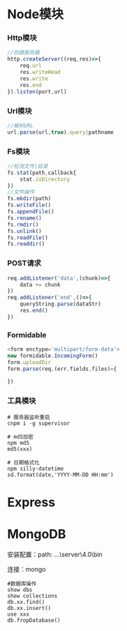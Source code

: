 # Node模块

### Http模块

~~~js
//创建服务器
http.createServer((req,res)=>{
	req.url
	res.writeHead
	res.write
	res.end
}).listen(port,url)
~~~

### Url模块
```js
//解析URL
url.parse(url,true).query|pathname
```

### Fs模块

```js
//检测文件|目录
fs.stat(path,callback{
	stat.isDirectory
})
//文件操作
fs.mkdir(path)
fs.writeFile()
fs.appendFile()
fs.rename()
fs.rmdir()
fs.unlink()
fs.readFile()
fs.readdir()
```

### POST请求

~~~js
req.addListener('data',(chunk)=>{
    data += chunk
})
req.addListener('end',()=>{
    queryString.parse(dataStr)
    res.end()
})
~~~

### Formidable

~~~js
<form enctype='multipart/form-data'>
new formidable.IncomingForm()
form.uploadDir
form.parse(req,(err,fields,files)={
    
})
~~~

### 工具模块

~~~shell
# 服务器监听重启
cnpm i -g supervisor

# md5加密
npm md5
md5(xxx)

# 日期格式化
npm silly-datetime
sd.format(date,'YYYY-MM-DD HH:mm')
~~~



# Express





# MongoDB

安装配置：path: ...\server\4.0\bin

连接：mongo

~~~shell
#数据库操作
show dbs
show collections
db.xx.find()
db.xx.insert()
use xxx
db.fropDatabase()
~~~

